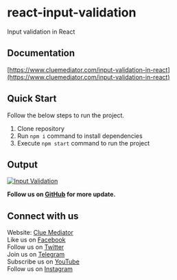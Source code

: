 # react-input-validation

Input validation in React

## Documentation

[https://www.cluemediator.com/input-validation-in-react](https://www.cluemediator.com/input-validation-in-react)

## Quick Start

Follow the below steps to run the project.

1. Clone repository
2. Run `npm i` command to install dependencies
3. Execute `npm start` command to run the project

## Output

[![Input Validation](https://www.cluemediator.com/wp-content/uploads/2022/02/output-input-validation-in-react-clue-mediator.gif)](https://www.cluemediator.com/input-validation-in-react)

**Follow us on [GitHub](https://github.com/cluemediator) for more update.**

## Connect with us

Website: [Clue Mediator](https://www.cluemediator.com)  
Like us on [Facebook](https://www.facebook.com/thecluemediator)  
Follow us on [Twitter](https://twitter.com/cluemediator)  
Join us on [Telegram](https://t.me/cluemediator)  
Subscribe us on [YouTube](https://www.youtube.com/ClueMediator)  
Follow us on [Instagram](https://www.instagram.com/clue_mediator)
